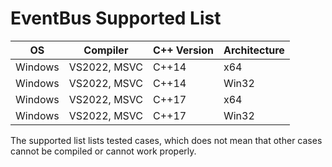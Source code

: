 # EventBus Supported List

| OS      | Compiler     | C++ Version | Architecture |
| ------- | ------------ | ----------- | ------------ |
| Windows | VS2022, MSVC | C++14       | x64          |
| Windows | VS2022, MSVC | C++14       | Win32        |
| Windows | VS2022, MSVC | C++17       | x64          |
| Windows | VS2022, MSVC | C++17       | Win32        |

The supported list lists tested cases, which does not mean that other cases cannot be compiled or cannot work properly.

